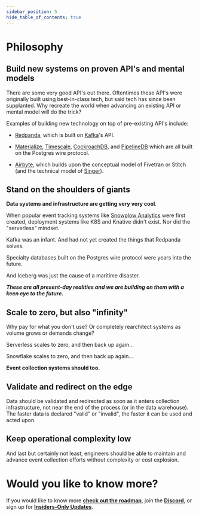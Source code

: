 ```yaml
---
sidebar_position: 5
hide_table_of_contents: true
---
```


# Philosophy


## Build new systems on proven API's and mental models

There are some very good API's out there. Oftentimes these API's were originally built using best-in-class tech, but said tech has since been supplanted. Why recreate the world when advancing an existing API or mental model will do the trick?

Examples of building new technology on top of pre-existing API's include:

- [Redpanda](https://redpanda.com/),  which is built on [Kafka](https://kafka.apache.org/documentation/)'s API.

- [Materialize](https://materialize.com/), [Timescale](https://www.timescale.com/), [CockroachDB](https://www.cockroachlabs.com/product/), and [PipelineDB](https://www.confluent.io/blog/pipelinedb-team-joins-confluent/) which are all built on the Postgres wire protocol.

- [Airbyte](https://airbyte.com/), which builds upon the conceptual model of Fivetran or Stitch (and the technical model of [Singer](https://www.singer.io/)).


## Stand on the shoulders of giants
**Data systems and infrastructure are getting very very cool**.

When popular event tracking systems like [Snowplow Analytics](https://github.com/snowplow/snowplow) were first created, deployment systems like K8S and Knative didn't exist. Nor did the "serverless" mindset.


Kafka was an infant. And had not yet created the things that Redpanda solves.


Specialty databases built on the Postgres wire protocol were years into the future.


And Iceberg was just the cause of a maritime disaster.


***These are all present-day realities and we are building on them with a keen eye to the future.***

## Scale to zero, but also "infinity"

Why pay for what you don't use? Or completely rearchitect systems as volume grows or demands change?

Serverless scales to zero, and then back up again...

Snowflake scales to zero, and then back up again...

**Event collection systems should too.**


## Validate and redirect on the edge

Data should be validated and redirected as soon as it enters collection infrastructure, not near the end of the process (or in the data warehouse). The faster data is declared "valid" or "invalid", the faster it can be used and acted upon.


## Keep operational complexity low

And last but certainly not least, engineers should be able to maintain and advance event collection efforts without complexity or cost explosion.


# Would you like to know more?

If you would like to know more **[check out the roadmap](/introduction/roadmap)**, join the **[Discord](https://discord.gg/rvCUNzJr)**, or sign up for **[Insiders-Only Updates](/insiders-only)**.
